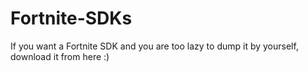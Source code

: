 # Fortnite-SDKs
If you want a Fortnite SDK and you are too lazy to dump it by yourself, download it from here :)
